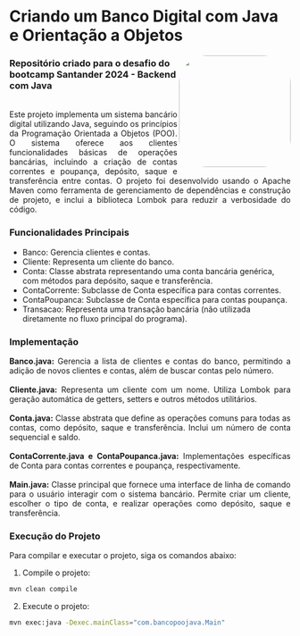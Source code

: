 # Criando um Banco Digital com Java e Orientação a Objetos

<img align="right" height="200" style="border-radius:50px;" src="https://hermes.dio.me/tracks/a039b34c-7aa8-4a3d-b765-07c8c837f67a.png">

### Repositório criado para o desafio do bootcamp Santander 2024 - Backend com Java

<p align="justify">
    <br>
   Este projeto implementa um sistema bancário digital utilizando Java, seguindo os princípios da Programação Orientada a Objetos (POO). O sistema oferece aos clientes funcionalidades básicas de operações bancárias, incluindo a criação de contas correntes e poupança, depósito, saque e transferência entre contas. O projeto foi desenvolvido usando o Apache Maven como ferramenta de gerenciamento de dependências e construção de projeto, e inclui a biblioteca Lombok para reduzir a verbosidade do código.
    <br>
</p>

### Funcionalidades Principais

* Banco: Gerencia clientes e contas.
* Cliente: Representa um cliente do banco.
* Conta: Classe abstrata representando uma conta bancária genérica, com métodos para depósito, saque e transferência.
* ContaCorrente: Subclasse de Conta específica para contas correntes.
* ContaPoupanca: Subclasse de Conta específica para contas poupança.
* Transacao: Representa uma transação bancária (não utilizada diretamente no fluxo principal do programa).

### Implementação

<p align="justify">
  <b>Banco.java:</b> Gerencia a lista de clientes e contas do banco, permitindo a adição de novos clientes e contas, além de buscar contas pelo número.
  <br><br>
  <b>Cliente.java:</b> Representa um cliente com um nome. Utiliza Lombok para geração automática de getters, setters e outros métodos utilitários.
  <br><br>
  <b>Conta.java:</b> Classe abstrata que define as operações comuns para todas as contas, como depósito, saque e transferência. Inclui um número de conta sequencial e saldo.
  <br><br>
  <b>ContaCorrente.java e ContaPoupanca.java:</b> Implementações específicas de Conta para contas correntes e poupança, respectivamente.
  <br><br>
  <b>Main.java:</b> Classe principal que fornece uma interface de linha de comando para o usuário interagir com o sistema bancário. Permite criar um cliente, escolher o tipo de conta, e realizar operações como depósito, saque e transferência.
</p>

### Execução do Projeto

Para compilar e executar o projeto, siga os comandos abaixo:

1. Compile o projeto:
```sh
mvn clean compile
```
2. Execute o projeto:
```sh
mvn exec:java -Dexec.mainClass="com.bancopoojava.Main"
```

